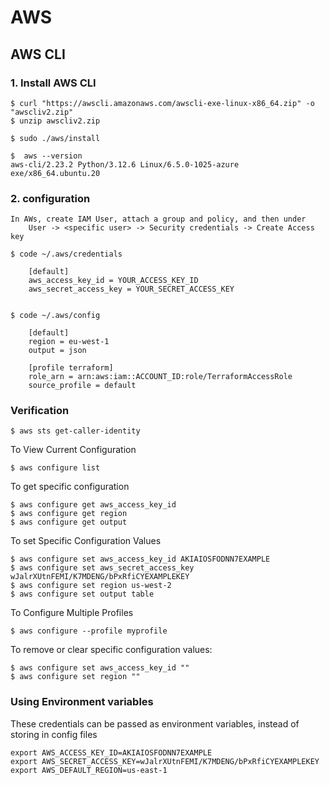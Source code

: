 # AWS

## AWS CLI

### 1. Install AWS CLI

    $ curl "https://awscli.amazonaws.com/awscli-exe-linux-x86_64.zip" -o "awscliv2.zip"
    $ unzip awscliv2.zip

    $ sudo ./aws/install

    $  aws --version
    aws-cli/2.23.2 Python/3.12.6 Linux/6.5.0-1025-azure exe/x86_64.ubuntu.20

### 2. configuration

    In AWs, create IAM User, attach a group and policy, and then under 
        User -> <specific user> -> Security credentials -> Create Access key
    
    $ code ~/.aws/credentials

        [default]
        aws_access_key_id = YOUR_ACCESS_KEY_ID
        aws_secret_access_key = YOUR_SECRET_ACCESS_KEY


    $ code ~/.aws/config

        [default]
        region = eu-west-1
        output = json

        [profile terraform]
        role_arn = arn:aws:iam::ACCOUNT_ID:role/TerraformAccessRole
        source_profile = default


### Verification

    $ aws sts get-caller-identity

To View Current Configuration

    $ aws configure list


To get specific configuration

    $ aws configure get aws_access_key_id
    $ aws configure get region
    $ aws configure get output

To set Specific Configuration Values

    $ aws configure set aws_access_key_id AKIAIOSFODNN7EXAMPLE
    $ aws configure set aws_secret_access_key wJalrXUtnFEMI/K7MDENG/bPxRfiCYEXAMPLEKEY
    $ aws configure set region us-west-2
    $ aws configure set output table

To Configure Multiple Profiles

    $ aws configure --profile myprofile

To remove or clear specific configuration values:

    $ aws configure set aws_access_key_id ""
    $ aws configure set region ""

### Using Environment variables

These credentials can be passed as environment variables, instead of storing in config files

    export AWS_ACCESS_KEY_ID=AKIAIOSFODNN7EXAMPLE
    export AWS_SECRET_ACCESS_KEY=wJalrXUtnFEMI/K7MDENG/bPxRfiCYEXAMPLEKEY
    export AWS_DEFAULT_REGION=us-east-1


